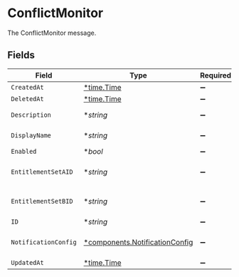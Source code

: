 # ConflictMonitor

The ConflictMonitor message.


## Fields

| Field                                                                           | Type                                                                            | Required                                                                        | Description                                                                     |
| ------------------------------------------------------------------------------- | ------------------------------------------------------------------------------- | ------------------------------------------------------------------------------- | ------------------------------------------------------------------------------- |
| `CreatedAt`                                                                     | [*time.Time](https://pkg.go.dev/time#Time)                                      | :heavy_minus_sign:                                                              | N/A                                                                             |
| `DeletedAt`                                                                     | [*time.Time](https://pkg.go.dev/time#Time)                                      | :heavy_minus_sign:                                                              | N/A                                                                             |
| `Description`                                                                   | **string*                                                                       | :heavy_minus_sign:                                                              | The description field.                                                          |
| `DisplayName`                                                                   | **string*                                                                       | :heavy_minus_sign:                                                              | The displayName field.                                                          |
| `Enabled`                                                                       | **bool*                                                                         | :heavy_minus_sign:                                                              | The enabled field.                                                              |
| `EntitlementSetAID`                                                             | **string*                                                                       | :heavy_minus_sign:                                                              | The entitlementSetAId field.                                                    |
| `EntitlementSetBID`                                                             | **string*                                                                       | :heavy_minus_sign:                                                              | The entitlementSetBId field.                                                    |
| `ID`                                                                            | **string*                                                                       | :heavy_minus_sign:                                                              | The id field.                                                                   |
| `NotificationConfig`                                                            | [*components.NotificationConfig](../../models/components/notificationconfig.md) | :heavy_minus_sign:                                                              | The NotificationConfig message.                                                 |
| `UpdatedAt`                                                                     | [*time.Time](https://pkg.go.dev/time#Time)                                      | :heavy_minus_sign:                                                              | N/A                                                                             |